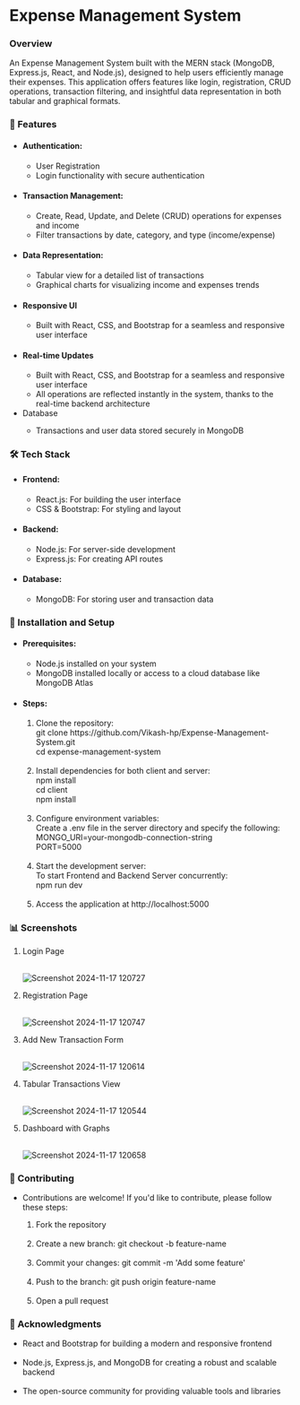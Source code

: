 <h1>Expense Management System</h1>
<h3>Overview</h3>
<p>An Expense Management System built with the MERN stack (MongoDB, Express.js, React, and Node.js), designed to help users efficiently manage their expenses. This application offers features like login, registration, CRUD operations, transaction filtering, and insightful data representation in both tabular and graphical formats.</p>

<h3>🚀 Features</h3>
<ul>
  <li><h4>Authentication:</h4></li>
  <ul>
    <li>User Registration</li>
    <li>Login functionality with secure authentication</li>
  </ul>
  <li><h4>Transaction Management:</h4></li>
  <ul>
    <li>Create, Read, Update, and Delete (CRUD) operations for expenses and income</li>
    <li>Filter transactions by date, category, and type (income/expense)</li>
  </ul>
  <li><h4>Data Representation:</h4></li>
  <ul>
    <li>Tabular view for a detailed list of transactions</li> 
    <li>Graphical charts for visualizing income and expenses trends</li>
  </ul>
  <li><h4>Responsive UI</h4></li>
  <ul>
    <li>Built with React, CSS, and Bootstrap for a seamless and responsive user interface</li>
  </ul>
  <li><h4>Real-time Updates</h4></li>
   <ul>
    <li>Built with React, CSS, and Bootstrap for a seamless and responsive user interface</li>
    <li>All operations are reflected instantly in the system, thanks to the real-time backend architecture</li>
  </ul>
  <li>Database</li>
  <ul>
    <li>Transactions and user data stored securely in MongoDB</li>   
  </ul>
</ul>
<h3>🛠️ Tech Stack</h3>
<ul>
  <li><h4>Frontend:</h4></li>
  <ul>
    <li>React.js: For building the user interface</li>
    <li>CSS & Bootstrap: For styling and layout</li>
  </ul>
  <li><h4>Backend:</h4></li>
  <ul>
    <li>Node.js: For server-side development</li>
    <li>Express.js: For creating API routes</li>
  </ul>
  <li><h4>Database:</h4></li>
  <ul>
    <li>MongoDB: For storing user and transaction data</li>
  </ul>
  
</ul>
<h3>🔧 Installation and Setup</h3>
<ul>
  <li><h4>Prerequisites:</h4></li>
  <ul>
    <li>Node.js installed on your system</li>
    <li>MongoDB installed locally or access to a cloud database like MongoDB Atlas</li>
  </ul>
  <li><h4>Steps:</h4></li>
  <ol>
    <li>Clone the repository:</li>
    git clone https://github.com/Vikash-hp/Expense-Management-System.git <br>
    cd expense-management-system <br>
    <br>
    <li>Install dependencies for both client and server:</li>
    npm install <br>
    cd client <br>
    npm install <br>
    <br>
    <li>Configure environment variables:</li>
    Create a .env file in the server directory and specify the following: <br>
    MONGO_URI=your-mongodb-connection-string <br>
    PORT=5000 <br>
    <br>
    <li>Start the development server:</li>
    To start Frontend and Backend Server concurrently: <br>
    npm run dev <br>
    <br>
    <li>Access the application at http://localhost:5000</li> 
  </ol>
</ul>
<h3>📊 Screenshots</h3>
<ol>
  <li>Login Page</li><br>
  
  ![Screenshot 2024-11-17 120727](https://github.com/user-attachments/assets/fdb9e54f-dede-4ae8-9c45-f71412bc49ee)

  <li>Registration Page</li><br>
  
  ![Screenshot 2024-11-17 120747](https://github.com/user-attachments/assets/dfe11383-2302-4a63-a8df-222c39b45982)

  <li>Add New Transaction Form</li><br>
  
  ![Screenshot 2024-11-17 120614](https://github.com/user-attachments/assets/61571604-29e6-4098-adb9-ae2b10de0612)

  <li>Tabular Transactions View</li><br>
  
  ![Screenshot 2024-11-17 120544](https://github.com/user-attachments/assets/3a3fd49a-8a32-4d5a-95af-73921124ce19)
  
  <li>Dashboard with Graphs</li><br>
  
  ![Screenshot 2024-11-17 120658](https://github.com/user-attachments/assets/de46548f-b1a0-497d-9a72-3b1a591662ea)
  
</ol>
<h3>🤝 Contributing</h3>
<ul>
  <li>Contributions are welcome! If you'd like to contribute, please follow these steps:</li>
  <ol>
  <li>Fork the repository</li> <br>
  <li>Create a new branch: git checkout -b feature-name</li> <br>
  <li>Commit your changes: git commit -m 'Add some feature'</li> <br>
  <li>Push to the branch: git push origin feature-name</li> <br>
  <li>Open a pull request</li>
  </ol>
</ul>
<h3>🌟 Acknowledgments</h3>
<ul>
<li>React and Bootstrap for building a modern and responsive frontend</li> <br>
<li>Node.js, Express.js, and MongoDB for creating a robust and scalable backend</li> <br>
<li>The open-source community for providing valuable tools and libraries</li>
</ul>


